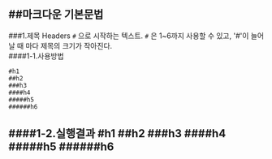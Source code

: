 ##마크다운 기본문법
---
###1.제목 Headers
`#` 으로 시작하는 텍스트.
`#` 은 1~6까지 사용할 수 있고, '#'이 늘어날 때 마다 제목의 크기가 작아진다.  
####1-1.사용방법
```
#h1
##h2
###h3
####h4
#####h5
######h6
```
####1-2.실행결과
#h1
##h2
###h3
####h4
#####h5
######h6
---
